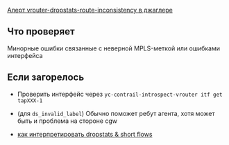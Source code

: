 [Алерт vrouter-dropstats-route-inconsistency в джаглере](https://juggler.yandex-team.ru/aggregate_checks/?query=service%3Dvrouter-dropstats-route-inconsistency)

## Что проверяет

Минорные ошибки связанные с неверной MPLS-меткой или ошибками интерфейса

## Если загорелось

- Проверить интерфейс через `yc-contrail-introspect-vrouter itf get tapXXX-1`

- (для `ds_invalid_label`) Обычно поможет ребут агента, хотя может быть и проблема на стороне cgw

- [как интерпретировать dropstats & short flows](https://wiki.yandex-team.ru/cloud/devel/sdn/dropstats/)